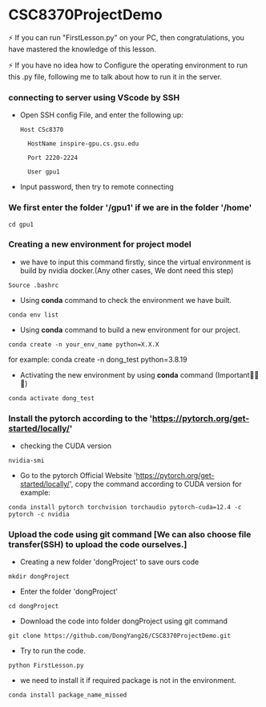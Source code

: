 # CSC8370ProjectDemo

⚡ If you can run "FirstLesson.py" on your PC, then congratulations, you have mastered the knowledge of this lesson.

⚡ If you have no idea how to Configure the operating environment to run this .py file,
following me to talk about how to run it in the server.

### connecting to server using VScode by SSH
* Open SSH config File, and enter the following up:

      Host CSc8370
  
        HostName inspire-gpu.cs.gsu.edu
  
        Port 2220-2224
  
        User gpu1

* Input password, then try to remote connecting

### We first enter the folder '/gpu1' if we are in the folder '/home'
    cd gpu1

### Creating a new environment for project model

* we have to input this command firstly, since the virtual environment is build by nvidia docker.(Any other cases, We dont need this step)
```
Source .bashrc
```
* Using **conda** command to check the environment we have built.
```
conda env list
```
* Using **conda** command to build a new environment for our project.
```
conda create -n your_env_name python=X.X.X
```
for example: conda create -n dong_test python=3.8.19
* Activating the new environment by using **conda** command (Important🌟🌟🌟)
```
conda activate dong_test
```

### Install the pytorch according to the 'https://pytorch.org/get-started/locally/'
* checking the CUDA version
```
nvidia-smi
```
* Go to the pytorch Official Website 'https://pytorch.org/get-started/locally/', copy the command according to CUDA version
for example:
```
conda install pytorch torchvision torchaudio pytorch-cuda=12.4 -c pytorch -c nvidia
```

### Upload the code using git command [We can also choose file transfer(SSH) to upload the code ourselves.]

* Creating a new folder 'dongProject' to save ours code
```
mkdir dongProject
```
* Enter the folder 'dongProject'
```
cd dongProject
```
* Download the code into folder dongProject using git command
```
git clone https://github.com/DongYang26/CSC8370ProjectDemo.git
```
* Try to run the code.
```
python FirstLesson.py
```
* we need to install it if required package is not in the environment.
```
conda install package_name_missed
```

